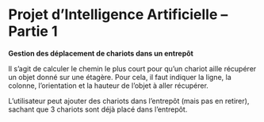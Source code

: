 # Projet d’Intelligence Artificielle – Partie 1

**Gestion des déplacement de chariots dans un entrepôt**

Il s’agit de calculer le chemin le plus court pour qu’un chariot 
aille récupérer un objet donné sur une étagère. Pour cela, il faut
indiquer la ligne, la colonne, l’orientation et la hauteur de l’objet
à aller récupérer.

L’utilisateur peut ajouter des chariots dans l’entrepôt (mais pas 
en retirer), sachant que 3 chariots sont déjà placé dans l’entrepôt.